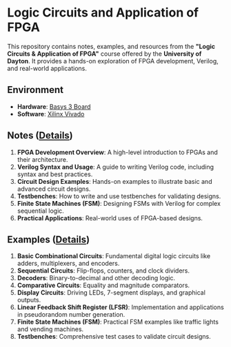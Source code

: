 # Logic Circuits and Application of FPGA

This repository contains notes, examples, and resources from the **"Logic Circuits & Application of FPGA"** course offered by the **University of Dayton**. It provides a hands-on exploration of FPGA development, Verilog, and real-world applications.

## Environment

- **Hardware**: [Basys 3 Board](https://github.com/ShawnCai223/Logic-Circuits-and-Application-of-FPGA/blob/main/basys3_rm.pdf)
- **Software**: [Xilinx Vivado](https://www.xilinx.com/products/design-tools/vivado.html)

## Notes ([Details](https://github.com/ShawnCai223/Logic-Circuits-and-Application-of-FPGA/blob/main/FPGA.pdf))

1. **FPGA Development Overview**: A high-level introduction to FPGAs and their architecture.
2. **Verilog Syntax and Usage**: A guide to writing Verilog code, including syntax and best practices.
3. **Circuit Design Examples**: Hands-on examples to illustrate basic and advanced circuit designs.
4. **Testbenches**: How to write and use testbenches for validating designs.
5. **Finite State Machines (FSM)**: Designing FSMs with Verilog for complex sequential logic.
6. **Practical Applications**: Real-world uses of FPGA-based designs.

## Examples ([Details](https://github.com/ShawnCai223/Logic-Circuits-and-Application-of-FPGA/tree/main/FPGA_Example))

1. **Basic Combinational Circuits**: Fundamental digital logic circuits like adders, multiplexers, and encoders.
2. **Sequential Circuits**: Flip-flops, counters, and clock dividers.
3. **Decoders**: Binary-to-decimal and other decoding logic.
4. **Comparative Circuits**: Equality and magnitude comparators.
5. **Display Circuits**: Driving LEDs, 7-segment displays, and graphical outputs.
6. **Linear Feedback Shift Register (LFSR)**: Implementation and applications in pseudorandom number generation.
7. **Finite State Machines (FSM)**: Practical FSM examples like traffic lights and vending machines.
8. **Testbenches**: Comprehensive test cases to validate circuit designs.
